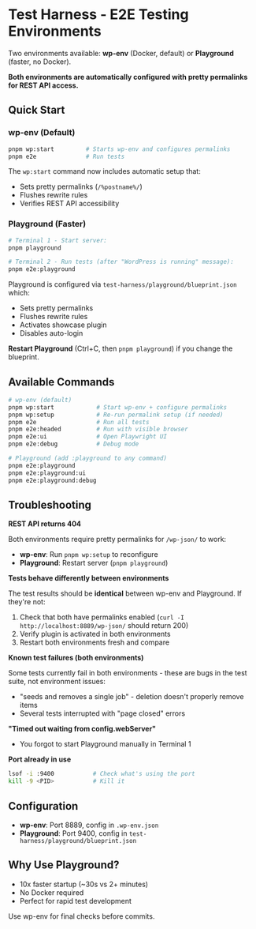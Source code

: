 # Test Harness - E2E Testing Environments

Two environments available: **wp-env** (Docker, default) or **Playground** (faster, no Docker).

**Both environments are automatically configured with pretty permalinks for REST API access.**

## Quick Start

### wp-env (Default)

```bash
pnpm wp:start         # Starts wp-env and configures permalinks
pnpm e2e              # Run tests
```

The `wp:start` command now includes automatic setup that:

- Sets pretty permalinks (`/%postname%/`)
- Flushes rewrite rules
- Verifies REST API accessibility

### Playground (Faster)

```bash
# Terminal 1 - Start server:
pnpm playground

# Terminal 2 - Run tests (after "WordPress is running" message):
pnpm e2e:playground
```

Playground is configured via `test-harness/playground/blueprint.json` which:

- Sets pretty permalinks
- Flushes rewrite rules
- Activates showcase plugin
- Disables auto-login

**Restart Playground** (Ctrl+C, then `pnpm playground`) if you change the blueprint.

## Available Commands

```bash
# wp-env (default)
pnpm wp:start            # Start wp-env + configure permalinks
pnpm wp:setup            # Re-run permalink setup (if needed)
pnpm e2e                 # Run all tests
pnpm e2e:headed          # Run with visible browser
pnpm e2e:ui              # Open Playwright UI
pnpm e2e:debug           # Debug mode

# Playground (add :playground to any command)
pnpm e2e:playground
pnpm e2e:playground:ui
pnpm e2e:playground:debug
```

## Troubleshooting

**REST API returns 404**

Both environments require pretty permalinks for `/wp-json/` to work:

- **wp-env**: Run `pnpm wp:setup` to reconfigure
- **Playground**: Restart server (`pnpm playground`)

**Tests behave differently between environments**

The test results should be **identical** between wp-env and Playground. If they're not:

1. Check that both have permalinks enabled (`curl -I http://localhost:8889/wp-json/` should return 200)
2. Verify plugin is activated in both environments
3. Restart both environments fresh and compare

**Known test failures (both environments)**

Some tests currently fail in both environments - these are bugs in the test suite, not environment issues:

- "seeds and removes a single job" - deletion doesn't properly remove items
- Several tests interrupted with "page closed" errors

**"Timed out waiting from config.webServer"**

- You forgot to start Playground manually in Terminal 1

**Port already in use**

```bash
lsof -i :9400           # Check what's using the port
kill -9 <PID>           # Kill it
```

## Configuration

- **wp-env**: Port 8889, config in `.wp-env.json`
- **Playground**: Port 9400, config in `test-harness/playground/blueprint.json`

## Why Use Playground?

- 10x faster startup (~30s vs 2+ minutes)
- No Docker required
- Perfect for rapid test development

Use wp-env for final checks before commits.
